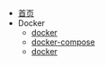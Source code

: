 * [首页](/)
* Docker
  * [docker](docker/docker快速实战)
  * [docker-compose](docker/docker-compose)
  * [docker](docker/docker-swarm)